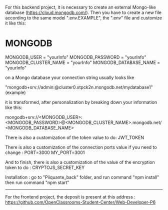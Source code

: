 For this backend project, it is necessary to create an external Mongo-like database (https://cloud.mongodb.com/).
Then you have to create a new file according to the same model ".env.EXAMPLE",
 the ".env" file and customize it like this:

# MONGODB
MONGODB_USER = "yourInfo"
MONGODB_PASSWORD = "yourInfo"
MONGODB_CLUSTER_NAME = "yourInfo"
MONGODB_DATABASE_NAME = "yourInfo"

on a Mongo database your connection string usually looks like

"mongodb+srv://admin:<password>@cluster0.xtpck2n.mongodb.net/mydatabase1" (example)

it is transformed, after personalization by breaking down your information like this:

mongodb+srv://<MONGODB_USER>:<MONGODB_PASSWORD>@<MONGODB_CLUSTER_NAME>.mongodb.net/<MONGODB_DATABASE_NAME>

There is also a customization of the token value to do: JWT_TOKEN

There is also a customization of the connection ports value if you need to change :
PORT=3000
MY_PORT=3001

And to finish, there is also a customization of the value of the encryption token to do : CRYPTOJS_SECRET_KEY


Installation : 
go to "Piiquante_back" folder, 
and run command "npm install"
then run command "npm start"

_________________________________________________________________________________________________________

For the frontend project, the deposit is present at this address :
https://github.com/OpenClassrooms-Student-Center/Web-Developer-P6
